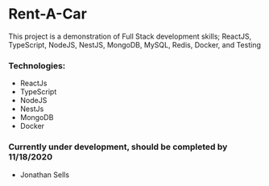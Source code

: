 # Rent-A-Car
This project is a demonstration of Full Stack development skills; ReactJS, TypeScript, NodeJS, NestJS, MongoDB, MySQL, Redis, Docker, and Testing

### Technologies:
* ReactJs
* TypeScript
* NodeJS
* NestJs
* MongoDB
* Docker

### Currently under development, should be completed by 11/18/2020
- Jonathan Sells

